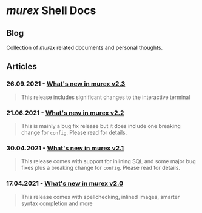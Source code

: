 # _murex_ Shell Docs

## Blog

Collection of _murex_ related documents and personal thoughts.

## Articles

### 26.09.2021 - [What's new in murex v2.3](blog/v2.3.md)

> This release includes significant changes to the interactive terminal


### 21.06.2021 - [What's new in murex v2.2](blog/v2.2.md)

> This is mainly a bug fix release but it does include one breaking change for `config`. Please read for details.


### 30.04.2021 - [What's new in murex v2.1](blog/v2.1.md)

> This release comes with support for inlining SQL and some major bug fixes plus a breaking change for `config`. Please read for details.


### 17.04.2021 - [What's new in murex v2.0](blog/v2.0.md)

> This release comes with spellchecking, inlined images, smarter syntax completion and more

